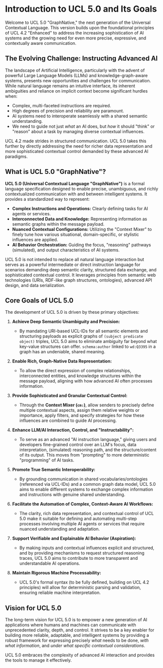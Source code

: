 # Introduction to UCL 5.0 and Its Goals

Welcome to UCL 5.0 "GraphNative," the next generation of the Universal Contextual Language. This version builds upon the foundational principles of UCL 4.2 "Enhanced" to address the increasing sophistication of AI systems and the growing need for even more precise, expressive, and contextually aware communication.

## The Evolving Challenge: Instructing Advanced AI

The landscape of Artificial Intelligence, particularly with the advent of powerful Large Language Models (LLMs) and knowledge-graph-aware systems, presents new opportunities and challenges for communication. While natural language remains an intuitive interface, its inherent ambiguities and reliance on implicit context become significant hurdles when:

*   Complex, multi-faceted instructions are required.
*   High degrees of precision and reliability are paramount.
*   AI systems need to interoperate seamlessly with a shared semantic understanding.
*   We need to guide not just *what* an AI does, but *how* it should "think" or "reason" about a task by managing diverse contextual influences.

UCL 4.2 made strides in structured communication. UCL 5.0 takes this further by directly addressing the need for richer data representation and more sophisticated contextual control demanded by these advanced AI paradigms.

## What is UCL 5.0 "GraphNative"?

**UCL 5.0 (Universal Contextual Language "GraphNative")** is a formal language specification designed to enable precise, unambiguous, and richly contextualized communication with and between intelligent systems. It provides a standardized way to represent:

*   **Complex Instructions and Operations:** Clearly defining tasks for AI agents or services.
*   **Interconnected Data and Knowledge:** Representing information as semantic graphs within the message payload.
*   **Nuanced Contextual Configurations:** Utilizing the "Context Mixer" to finely tune how various situational, domain-specific, or stylistic influences are applied.
*   **AI Behavior Orchestration:** Guiding the focus, "reasoning" pathways (simulated), and output characteristics of AI systems.

UCL 5.0 is not intended to replace all natural language interaction but serves as a powerful intermediate or direct instruction language for scenarios demanding deep semantic clarity, structured data exchange, and sophisticated contextual control. It leverages principles from semantic web technologies (URIs, RDF-like graph structures, ontologies), advanced API design, and data serialization.

## Core Goals of UCL 5.0

The development of UCL 5.0 is driven by these primary objectives:

1.  **Achieve Deep Semantic Unambiguity and Precision:**
    *   By mandating URI-based UCL-IDs for all semantic elements and structuring payloads as explicit graphs of `(subject predicate object)` triples, UCL 5.0 aims to eliminate ambiguity far beyond what key-value structures can offer. `schema:author` linked to `wd:Q3395` in a graph has an undeniable, shared meaning.

2.  **Enable Rich, Graph-Native Data Representation:**
    *   To allow the direct expression of complex relationships, interconnected entities, and knowledge structures within the message payload, aligning with how advanced AI often processes information.

3.  **Provide Sophisticated and Granular Contextual Control:**
    *   Through the **Context Mixer (`cm:`)**, allow senders to precisely define multiple contextual aspects, assign them relative weights or importance, apply filters, and specify strategies for how these influences are combined to guide AI processing.

4.  **Enhance LLM/AI Interaction, Control, and "Instructability":**
    *   To serve as an advanced "AI instruction language," giving users and developers fine-grained control over an LLM's focus, data interpretation, (simulated) reasoning path, and the structure/content of its output. This moves from "prompting" to more deterministic "programming" of AI tasks.

5.  **Promote True Semantic Interoperability:**
    *   By grounding communication in shared vocabularies/ontologies (referenced via UCL-IDs) and a common graph data model, UCL 5.0 aims to enable different systems to exchange complex information and instructions with genuine shared understanding.

6.  **Facilitate the Automation of Complex, Context-Aware AI Workflows:**
    *   The clarity, rich data representation, and contextual control of UCL 5.0 make it suitable for defining and automating multi-step processes involving multiple AI agents or services that require nuanced understanding and adaptation.

7.  **Support Verifiable and Explainable AI Behavior (Aspiration):**
    *   By making inputs and contextual influences explicit and structured, and by providing mechanisms to request structured reasoning traces, UCL 5.0 aims to contribute to more transparent and understandable AI operations.

8.  **Maintain Rigorous Machine Processability:**
    *   UCL 5.0's formal syntax (to be fully defined, building on UCL 4.2 principles) will allow for deterministic parsing and validation, ensuring reliable machine interpretation.

## Vision for UCL 5.0

The long-term vision for UCL 5.0 is to empower a new generation of AI applications where humans and machines can communicate with unprecedented clarity, depth, and control. It strives to be a key enabler for building more reliable, adaptable, and intelligent systems by providing a robust framework for expressing precisely *what* needs to be done, *with what information*, and *under what specific contextual considerations*.

UCL 5.0 embraces the complexity of advanced AI interaction and provides the tools to manage it effectively.

